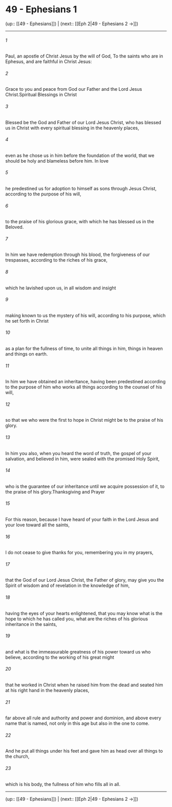 # 49 - Ephesians 1

(up:: [[49 - Ephesians]]) | (next:: [[Eph 2|49 - Ephesians 2 →]])

***


###### 1 
Paul, an apostle of Christ Jesus by the will of God, To the saints who are in Ephesus, and are faithful in Christ Jesus: 

###### 2 
Grace to you and peace from God our Father and the Lord Jesus Christ.Spiritual Blessings in Christ 

###### 3 
Blessed be the God and Father of our Lord Jesus Christ, who has blessed us in Christ with every spiritual blessing in the heavenly places, 

###### 4 
even as he chose us in him before the foundation of the world, that we should be holy and blameless before him. In love 

###### 5 
he predestined us for adoption to himself as sons through Jesus Christ, according to the purpose of his will, 

###### 6 
to the praise of his glorious grace, with which he has blessed us in the Beloved. 

###### 7 
In him we have redemption through his blood, the forgiveness of our trespasses, according to the riches of his grace, 

###### 8 
which he lavished upon us, in all wisdom and insight 

###### 9 
making known to us the mystery of his will, according to his purpose, which he set forth in Christ 

###### 10 
as a plan for the fullness of time, to unite all things in him, things in heaven and things on earth. 

###### 11 
In him we have obtained an inheritance, having been predestined according to the purpose of him who works all things according to the counsel of his will, 

###### 12 
so that we who were the first to hope in Christ might be to the praise of his glory. 

###### 13 
In him you also, when you heard the word of truth, the gospel of your salvation, and believed in him, were sealed with the promised Holy Spirit, 

###### 14 
who is the guarantee of our inheritance until we acquire possession of it, to the praise of his glory.Thanksgiving and Prayer 

###### 15 
For this reason, because I have heard of your faith in the Lord Jesus and your love toward all the saints, 

###### 16 
I do not cease to give thanks for you, remembering you in my prayers, 

###### 17 
that the God of our Lord Jesus Christ, the Father of glory, may give you the Spirit of wisdom and of revelation in the knowledge of him, 

###### 18 
having the eyes of your hearts enlightened, that you may know what is the hope to which he has called you, what are the riches of his glorious inheritance in the saints, 

###### 19 
and what is the immeasurable greatness of his power toward us who believe, according to the working of his great might 

###### 20 
that he worked in Christ when he raised him from the dead and seated him at his right hand in the heavenly places, 

###### 21 
far above all rule and authority and power and dominion, and above every name that is named, not only in this age but also in the one to come. 

###### 22 
And he put all things under his feet and gave him as head over all things to the church, 

###### 23 
which is his body, the fullness of him who fills all in all.

***

(up:: [[49 - Ephesians]]) | (next:: [[Eph 2|49 - Ephesians 2 →]])
